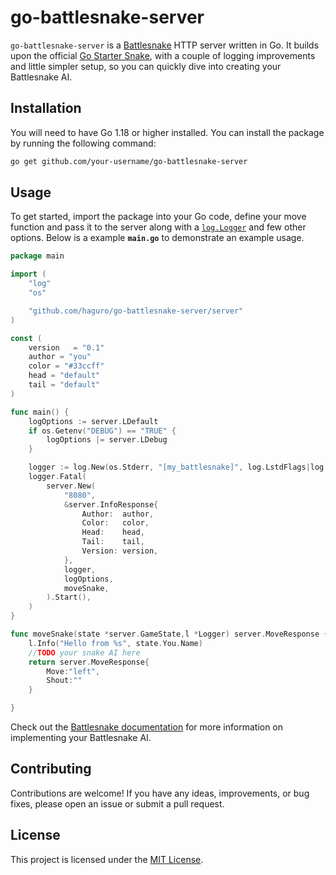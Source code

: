 # go-battlesnake-server

`go-battlesnake-server` is a [Battlesnake](https://play.battlesnake.com) HTTP server written in Go. It builds upon the official [Go Starter Snake](https://github.com/BattlesnakeOfficial/starter-snake-go), with a couple of logging improvements and little simpler setup, so you can quickly dive into creating your Battlesnake AI.

## Installation

You will need to have Go 1.18 or higher installed. You can install the package by running the following command:

```bash
go get github.com/your-username/go-battlesnake-server
```

## Usage

To get started, import the package into your Go code, define your move function and pass it to the server along with a [`log.Logger`](https://pkg.go.dev/log#Logger) and few other options. Below is a example **`main.go`** to demonstrate an example usage.

```go name: main.go
package main

import (
    "log"
    "os"

    "github.com/haguro/go-battlesnake-server/server"
)

const (
    version   = "0.1"
    author = "you"
    color = "#33ccff"
    head = "default"
    tail = "default"
)

func main() {
    logOptions := server.LDefault
    if os.Getenv("DEBUG") == "TRUE" {
        logOptions |= server.LDebug
    }

    logger := log.New(os.Stderr, "[my_battlesnake]", log.LstdFlags|log.Lmicroseconds)
    logger.Fatal(
        server.New(
            "8080",
            &server.InfoResponse{
                Author:  author,
                Color:   color,
                Head:    head,
                Tail:    tail,
                Version: version,
            },
            logger,
            logOptions,
            moveSnake,
        ).Start(),
    )
}

func moveSnake(state *server.GameState,l *Logger) server.MoveResponse {
    l.Info("Hello from %s", state.You.Name)
    //TODO your snake AI here
    return server.MoveResponse{
        Move:"left",
        Shout:""
    }

}
```

Check out the [Battlesnake documentation](https://docs.battlesnake.com) for more information on implementing your Battlesnake AI.

## Contributing

Contributions are welcome! If you have any ideas, improvements, or bug fixes, please open an issue or submit a pull request.

## License

This project is licensed under the [MIT License](LICENSE).
